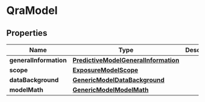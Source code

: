 # QraModel

## Properties
Name | Type | Description | Notes
------------ | ------------- | ------------- | -------------
**generalInformation** | [**PredictiveModelGeneralInformation**](PredictiveModelGeneralInformation.md) |  |  [optional]
**scope** | [**ExposureModelScope**](ExposureModelScope.md) |  |  [optional]
**dataBackground** | [**GenericModelDataBackground**](GenericModelDataBackground.md) |  |  [optional]
**modelMath** | [**GenericModelModelMath**](GenericModelModelMath.md) |  |  [optional]
